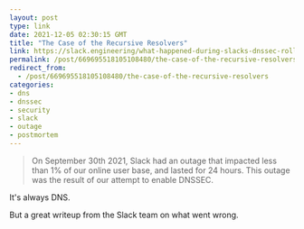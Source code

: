 ```yaml
---
layout: post
type: link
date: 2021-12-05 02:30:15 GMT
title: "The Case of the Recursive Resolvers"
link: https://slack.engineering/what-happened-during-slacks-dnssec-rollout/
permalink: /post/669695518105108480/the-case-of-the-recursive-resolvers
redirect_from: 
  - /post/669695518105108480/the-case-of-the-recursive-resolvers
categories:
- dns
- dnssec
- security
- slack
- outage
- postmortem
---
```

<blockquote>On September 30th 2021, Slack had an outage that impacted less than 1% of our online user base, and lasted for 24 hours. This outage was the result of our attempt to enable DNSSEC.</blockquote>
<p>It's always DNS.</p>
<p>But a great writeup from the Slack team on what went wrong.</p>